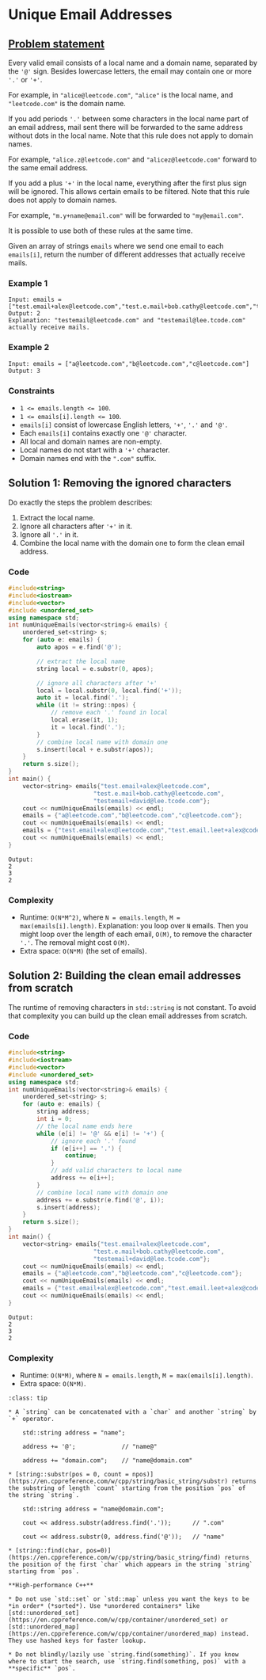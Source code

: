 # Unique Email Addresses

## [Problem statement](https://leetcode.com/problems/unique-email-addresses/)

Every valid email consists of a local name and a domain name, separated by the `'@'` sign. Besides lowercase letters, the email may contain one or more `'.'` or `'+'`.

For example, in `"alice@leetcode.com"`, `"alice"` is the local name, and `"leetcode.com"` is the domain name.

If you add periods `'.'` between some characters in the local name part of an email address, mail sent there will be forwarded to the same address without dots in the local name. Note that this rule does not apply to domain names.

For example, `"alice.z@leetcode.com"` and `"alicez@leetcode.com"` forward to the same email address.

If you add a plus `'+'` in the local name, everything after the first plus sign will be ignored. This allows certain emails to be filtered. Note that this rule does not apply to domain names.

For example, `"m.y+name@email.com"` will be forwarded to `"my@email.com"`.

It is possible to use both of these rules at the same time.

Given an array of strings `emails` where we send one email to each `emails[i]`, return the number of different addresses that actually receive mails.

 
### Example 1
```text
Input: emails = ["test.email+alex@leetcode.com","test.e.mail+bob.cathy@leetcode.com","testemail+david@lee.tcode.com"]
Output: 2
Explanation: "testemail@leetcode.com" and "testemail@lee.tcode.com" actually receive mails.
```

### Example 2
```text
Input: emails = ["a@leetcode.com","b@leetcode.com","c@leetcode.com"]
Output: 3
``` 

### Constraints

* `1 <= emails.length <= 100`.
* `1 <= emails[i].length <= 100`.
* `emails[i]` consist of lowercase English letters, `'+'`, `'.'` and `'@'`.
* Each `emails[i]` contains exactly one `'@'` character.
* All local and domain names are non-empty.
* Local names do not start with a `'+'` character.
* Domain names end with the `".com"` suffix.

## Solution 1: Removing the ignored characters
Do exactly the steps the problem describes:

1. Extract the local name.
2. Ignore all characters after `'+'` in it.
3. Ignore all `'.'` in it.
4. Combine the local name with the domain one to form the clean email address.

### Code
```cpp
#include<string>
#include<iostream>
#include<vector>
#include <unordered_set>
using namespace std;
int numUniqueEmails(vector<string>& emails) {
    unordered_set<string> s;
    for (auto e: emails) {
        auto apos = e.find('@');

        // extract the local name
        string local = e.substr(0, apos);

        // ignore all characters after '+'
        local = local.substr(0, local.find('+'));   
        auto it = local.find('.');
        while (it != string::npos) {
            // remove each '.' found in local
            local.erase(it, 1);
            it = local.find('.');
        }
        // combine local name with domain one
        s.insert(local + e.substr(apos));
    }
    return s.size();
}
int main() {
    vector<string> emails{"test.email+alex@leetcode.com",
                        "test.e.mail+bob.cathy@leetcode.com",
                        "testemail+david@lee.tcode.com"};
    cout << numUniqueEmails(emails) << endl;
    emails = {"a@leetcode.com","b@leetcode.com","c@leetcode.com"};
    cout << numUniqueEmails(emails) << endl;
    emails = {"test.email+alex@leetcode.com","test.email.leet+alex@code.com"};
    cout << numUniqueEmails(emails) << endl;
}
```
```text
Output:
2
3
2
```

### Complexity
* Runtime: `O(N*M^2)`, where `N = emails.length`, `M = max(emails[i].length)`. 
    Explanation: you loop over `N` emails. Then you might loop over the length of each email, `O(M)`, to remove the character `'.'`. The removal might cost `O(M)`.
* Extra space: `O(N*M)` (the set of emails).

## Solution 2: Building the clean email addresses from scratch
The runtime of removing characters in `std::string` is not constant. To avoid that complexity you can build up the clean email addresses from scratch.

### Code
```cpp
#include<string>
#include<iostream>
#include<vector>
#include <unordered_set>
using namespace std;
int numUniqueEmails(vector<string>& emails) {
    unordered_set<string> s;
    for (auto e: emails) {
        string address; 
        int i = 0;
        // the local name ends here
        while (e[i] != '@' && e[i] != '+') {
            // ignore each '.' found
            if (e[i++] == '.') {                
                continue;
            }
            // add valid characters to local name
            address += e[i++];                  
        }
        // combine local name with domain one
        address += e.substr(e.find('@', i));    
        s.insert(address);
    }        
    return s.size();
}
int main() {
    vector<string> emails{"test.email+alex@leetcode.com",
                        "test.e.mail+bob.cathy@leetcode.com",
                        "testemail+david@lee.tcode.com"};
    cout << numUniqueEmails(emails) << endl;
    emails = {"a@leetcode.com","b@leetcode.com","c@leetcode.com"};
    cout << numUniqueEmails(emails) << endl;
    emails = {"test.email+alex@leetcode.com","test.email.leet+alex@code.com"};
    cout << numUniqueEmails(emails) << endl;
}
```

```text
Output:
2
3
2
```

### Complexity
* Runtime: `O(N*M)`, where `N = emails.length`, `M = max(emails[i].length)`.
* Extra space: `O(N*M)`.

```{admonition} C++ Notes
:class: tip

* A `string` can be concatenated with a `char` and another `string` by `+` operator.

    std::string address = "name";

    address += '@';             // "name@"

    address += "domain.com";    // "name@domain.com"

* [string::substr(pos = 0, count = npos)](https://en.cppreference.com/w/cpp/string/basic_string/substr) returns the substring of length `count` starting from the position `pos` of the string `string`.

    std::string address = "name@domain.com";

    cout << address.substr(address.find('.'));      // ".com"
    
    cout << address.substr(0, address.find('@'));   // "name"

* [string::find(char, pos=0)](https://en.cppreference.com/w/cpp/string/basic_string/find) returns the position of the first `char` which appears in the string `string` starting from `pos`.

**High-performance C++**

* Do not use `std::set` or `std::map` unless you want the keys to be *in order* (*sorted*). Use *unordered containers* like [std::unordered_set](https://en.cppreference.com/w/cpp/container/unordered_set) or [std::unordered_map](https://en.cppreference.com/w/cpp/container/unordered_map) instead. They use hashed keys for faster lookup.

* Do not blindly/lazily use `string.find(something)`. If you know where to start the search, use `string.find(something, pos)` with a **specific** `pos`.

```

